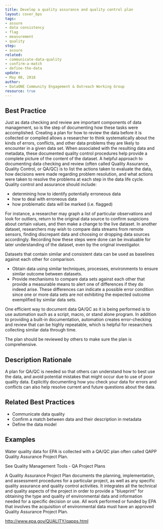 ```yaml
---
title: Develop a quality assurance and quality control plan
layout: cover_bps
tags:
- assure
- data consistency
- flag
- measurement
- quality
step:
- assure
related:
- communicate-data-quality
- confirm-a-match
- define-the-data
update:
- May 08, 2018
author:
- DataONE Community Engagement & Outreach Working Group
resource: true
---
```

## Best Practice

Just as data checking and review are important components of data management, so is the step of documenting how these tasks were accomplished. Creating a plan for how to review the data before it is collected or compiled allows a researcher to think systematically about the kinds of errors, conflicts, and other data problems they are likely to encounter in a given data set. When associated with the resulting data and metadata, these documented quality control procedures help provide a complete picture of the content of the dataset. A helpful approach to documenting data checking and review (often called Quality Assurance, Quality Control, or QA/QC) is to list the actions taken to evaluate the data, how decisions were made regarding problem resolution, and what actions were taken to resolve the problems at each step in the data life cycle. Quality control and assurance should include:

- determining how to identify potentially erroneous data
- how to deal with erroneous data
- how problematic data will be marked (i.e. flagged)

For instance, a researcher may graph a list of particular observations and look for outliers, return to the original data source to confirm suspicions about certain values, and then make a change to the live dataset. In another dataset, researchers may wish to compare data streams from remote sensors, finding discrepant data and choosing or dropping data sources accordingly. Recording how these steps were done can be invaluable for later understanding of the dataset, even by the original investigator.

Datasets that contain similar and consistent data can be used as baselines against each other for comparison.

- Obtain data using similar techniques, processes, environments to ensure similar outcome between datasets.
- Provide mechanisms to compare data sets against each other that provide a measurable means to alert one of differences if they do indeed arise. These differences can indicate a possible error condition since one or more data sets are not exhibiting the expected outcome exemplified by similar data sets.

One efficient way to document data QA/QC as it is being performed is to use automation such as a script, macro, or stand alone program. In addition to providing a built-in documentation, automation creates error-checking and review that can be highly repeatable, which is helpful for researchers collecting similar data through time.

The plan should be reviewed by others to make sure the plan is comprehensive.

## Description Rationale

A plan for QA/QC is needed so that others can understand how to best use the data, and avoid potential mistakes that might occur due to use of poor quality data. Explicitly documenting how you check your data for errors and conflicts can also help resolve current and future questions about the data.

## Related Best Practices
- Communicate data quality
- Confirm a match between data and their description in metadata
- Define the data model

## Examples

Water quality data for EPA is collected with a QA/QC plan often called QAPP Quality Assurance Project Plan.

See Quality Management Tools - QA Project Plans

A Quality Assurance Project Plan documents the planning, implementation, and assessment procedures for a particular project, as well as any specific quality assurance and quality control activities. It integrates all the technical and quality aspects of the project in order to provide a "blueprint" for obtaining the type and quality of environmental data and information needed for a specific decision or use. All work performed or funded by EPA that involves the acquisition of environmental data must have an approved Quality Assurance Project Plan.

http://www.epa.gov/QUALITY/qapps.html
